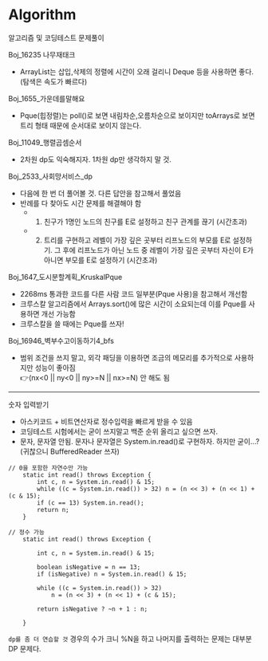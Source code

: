 # Algorithm
알고리즘 및 코딩테스트 문제풀이

Boj_16235 나무재태크
- ArrayList는 삽입,삭제의 정렬에 시간이 오래 걸리니 Deque 등을 사용하면 좋다. (탐색은 속도가 빠르다)

Boj_1655_가운데를말해요
- Pque(힙정렬)는 poll()로 보면 내림차순,오름차순으로 보이지만 toArrays로 보면 트리 형태 때문에 순서대로 보이지 않는다.

Boj_11049_행렬곱셈순서
- 2차원 dp도 익숙해지자. 1차원 dp만 생각하지 말 것.

Boj_2533_사회망서비스_dp
- 다음에 한 번 더 풀어볼 것. 다른 답안을 참고해서 풀었음
- 반례를 다 찾아도 시간 문제를 해결해야 함
  - 1. 친구가 1명인 노드의 친구를 E로 설정하고 친구 관계를 끊기 (시간초과)
  - 2. 트리를 구현하고 레벨이 가장 깊은 곳부터 리프노드의 부모를 E로 설정하기. 그 후에 리프노드가 아닌 노드 중 레벨이 가장 깊은 곳부터 자신이 E가 아니면 부모를 E로 설정하기 (시간초과)

Boj_1647_도시분할계획_KruskalPque
- 2268ms 통과한 코드를 다른 사람 코드 일부분(Pque 사용)을 참고해서 개선함
- 크루스칼 알고리즘에서 Arrays.sort()에 많은 시간이 소요되는데 이를 Pque를 사용하면 개선 가능함
- 크루스칼을 쓸 때에는 Pque를 쓰자!

Boj_16946_벽부수고이동하기4_bfs
- 범위 조건을 쓰지 말고, 외각 패딩을 이용하면 조금의 메모리를 추가적으로 사용하지만 성능이 좋아짐  
    👉(nx<0 || ny<0 || ny>=N || nx>=N) 안 해도 됨

---
숫자 입력받기
- 아스키코드 + 비트연산자로 정수입력을 빠르게 받을 수 있음
- 코딩테스트 시험에서는 굳이 쓰지말고 백준 순위 올리고 싶으면 쓰자.
- 문자, 문자열 안됨. 문자나 문자열은 System.in.read()로 구현하자. 하지만 굳이...? (귀찮으니 BufferedReader 쓰자)
```
// 0을 포함한 자연수만 가능
    static int read() throws Exception {
        int c, n = System.in.read() & 15;
        while ((c = System.in.read()) > 32) n = (n << 3) + (n << 1) + (c & 15);
        if (c == 13) System.in.read();
        return n;
    }
```
```
// 정수 가능
    static int read() throws Exception {

        int c, n = System.in.read() & 15;

        boolean isNegative = n == 13;
        if (isNegative) n = System.in.read() & 15;

        while ((c = System.in.read()) > 32)
            n = (n << 3) + (n << 1) + (c & 15);

        return isNegative ? ~n + 1 : n;

    }
```
`dp를 좀 더 연습할 것` 경우의 수가 크니 %N을 하고 나머지를 출력하는 문제는 대부분 DP 문제다.
